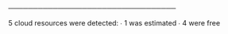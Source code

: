 ──────────────────────────────────

5 cloud resources were detected:
∙ 1 was estimated
∙ 4 were free